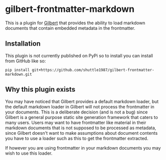 # gilbert-frontmatter-markdown

This is a plugin for [Gilbert](https://github.com/funkybob/gilbert) that provides the ability to load markdown documents that contain embedded metadata in the frontmatter.

## Installation

This plugin is not currently published on PyPi so to install you can install from GitHub like so:

```
pip install git+https://github.com/shuttle1987/gilbert-frontmatter-markdown.git
```

## Why this plugin exists

You may have noticed that Gilbert provides a default markdown loader, but the default markdown loader in Gilbert will not process the frontmatter in your documents.
This is a deliberate decision (and is not a bug) since Gilbert is a general purpose static site generation framework that caters to many users.
Users may want to have frontmatter like material in their markdown documents that is not
supposed to be processed as metadata, since Gilbert doesn't want to make assumptions about document contents you have to use a loader such as this to get the frontmatter extracted.

If however you are using frontmatter in your markdown documents you may wish to use this loader.
